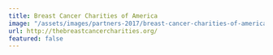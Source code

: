 ```yaml
---
title: Breast Cancer Charities of America
image: "/assets/images/partners-2017/breast-cancer-charities-of-america.jpg"
url: http://thebreastcancercharities.org/
featured: false
---
```


